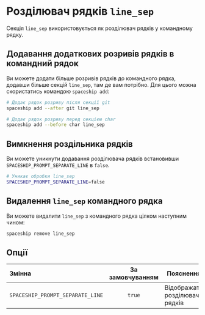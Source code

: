 # Розділювач рядків `line_sep`

Секція `line_sep` використовується як розділювач рядків у командному рядку.

## Додавання додаткових розривів рядків в командний рядок

Ви можете додати більше розривів рядків до командного рядка, додавши більше секцій `line_sep`, там де вам потрібно. Для цього можна скористатись командою `spaceship add`:

```zsh title=".zshrc"
# Додає рядок розриву після секції git
spaceship add --after git line_sep

# Додає рядок розриву перед секцією char
spaceship add --before char line_sep
```

## Вимкнення роздільника рядків

Ви можете уникнути додавання розділювача рядків встановивши `SPACESHIP_PROMPT_SEPARATE_LINE` в `false`.

```zsh title=".zshrc"
# Уникає обробки line_sep
SPACESHIP_PROMPT_SEPARATE_LINE=false
```

## Видалення `line_sep` командного рядка

Ви можете видалити `line_sep` з командного рядка цілком наступним чином:

```zsh title=".zshrc"
spaceship remove line_sep
```

## Опції

| Змінна                           | За замовчуванням | Пояснення                      |
|:-------------------------------- |:----------------:| ------------------------------ |
| `SPACESHIP_PROMPT_SEPARATE_LINE` |      `true`      | Відображати розділювачі рядків |
